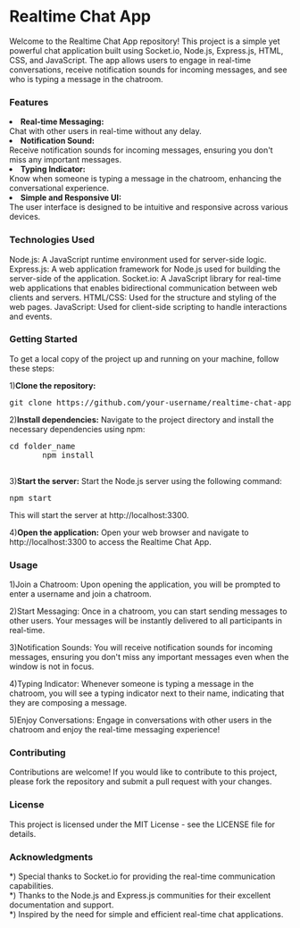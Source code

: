 <h1>Realtime Chat App</h1>
Welcome to the Realtime Chat App repository! This project is a simple yet powerful chat application built using Socket.io, Node.js, Express.js, HTML, CSS, and JavaScript. The app allows users to engage in real-time conversations, receive notification sounds for incoming messages, and see who is typing a message in the chatroom.

<h3>Features</h3>
<li><b>Real-time Messaging:</b></li> Chat with other users in real-time without any delay.
<li><b>Notification Sound:</b></li> Receive notification sounds for incoming messages, ensuring you don't miss any important messages.
<li><b>Typing Indicator:</b></li> Know when someone is typing a message in the chatroom, enhancing the conversational experience.
<li><b>Simple and Responsive UI:</b></li> The user interface is designed to be intuitive and responsive across various devices.


<h3>Technologies Used</h3>

Node.js: A JavaScript runtime environment used for server-side logic.
Express.js: A web application framework for Node.js used for building the server-side of the application.
Socket.io: A JavaScript library for real-time web applications that enables bidirectional communication between web clients and servers.
HTML/CSS: Used for the structure and styling of the web pages.
JavaScript: Used for client-side scripting to handle interactions and events.


<h3>Getting Started</h3>
To get a local copy of the project up and running on your machine, follow these steps:

1)<b>Clone the repository:</b> 
  <pre>git clone https://github.com/your-username/realtime-chat-app.git</pre>

2)<b>Install dependencies:</b> Navigate to the project directory and install the necessary dependencies using npm:
  <pre>cd folder_name
       npm install
  </pre>
  
3)<b>Start the server:</b> Start the Node.js server using the following command:
   <pre>npm start</pre>
   This will start the server at http://localhost:3300.

4)<b>Open the application:</b> Open your web browser and navigate to http://localhost:3300 to access the Realtime Chat App.

<h3>Usage</h3>

1)Join a Chatroom: Upon opening the application, you will be prompted to enter a username and join a chatroom.<br>

2)Start Messaging: Once in a chatroom, you can start sending messages to other users. Your messages will be instantly delivered to all participants in real-time.<br>

3)Notification Sounds: You will receive notification sounds for incoming messages, ensuring you don't miss any important messages even when the window is not in focus.<br>

4)Typing Indicator: Whenever someone is typing a message in the chatroom, you will see a typing indicator next to their name, indicating that they are composing a message.<br>

5)Enjoy Conversations: Engage in conversations with other users in the chatroom and enjoy the real-time messaging experience!<br>

<h3>Contributing</h3>
Contributions are welcome! If you would like to contribute to this project, please fork the repository and submit a pull request with your changes.

<h3>License</h3>
This project is licensed under the MIT License - see the LICENSE file for details.

<h3>Acknowledgments</h3>
*) Special thanks to Socket.io for providing the real-time communication capabilities.<br>
*) Thanks to the Node.js and Express.js communities for their excellent documentation and support.<br>
*) Inspired by the need for simple and efficient real-time chat applications.<br>
